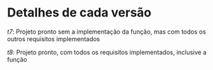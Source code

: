 # Detalhes de cada versão

*t7*: Projeto pronto sem a implementação da função, mas com todos os outros requisitos implementados

*t8*: Projeto pronto, com todos os requisitos implementados, inclusive a função
